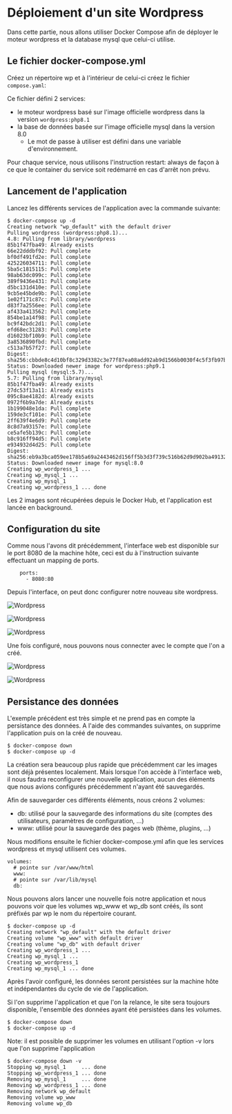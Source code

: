 # Déploiement d'un site Wordpress

Dans cette partie, nous allons utiliser Docker Compose afin de déployer le moteur wordpress et la database mysql que celui-ci utilise. 

## Le fichier docker-compose.yml

Créez un répertoire wp et à l'intérieur de celui-ci créez le fichier `compose.yaml`:

Ce fichier défini 2 services:
- le moteur wordpress basé sur l'image officielle wordpress dans la version `wordpress:php8.1`
- la base de données basée sur l'image officielle mysql dans la version 8.0
  - Le mot de passe à utiliser est défini dans une variable d'environnement. 

Pour chaque service, nous utilisons l'instruction restart: always de façon à ce que le container du service soit redémarré en cas d'arrêt non prévu.

## Lancement de l'application

Lancez les différents services de l'application avec la commande suivante:

```
$ docker-compose up -d
Creating network "wp_default" with the default driver
Pulling wordpress (wordpress:php8.1)...
4.8: Pulling from library/wordpress
85b1f47fba49: Already exists
66e22dddbf92: Pull complete
bf0df491fd2e: Pull complete
425226034711: Pull complete
5ba5c1815115: Pull complete
98ab63dc099c: Pull complete
389f9436e431: Pull complete
d5bc131d410e: Pull complete
9cb5e45bde9b: Pull complete
1e02f171c87c: Pull complete
d83f7a2556ee: Pull complete
af433a413562: Pull complete
854be1a14f98: Pull complete
bc9f42bdc2d1: Pull complete
efd68ec31283: Pull complete
d16023bf10b9: Pull complete
3a8536890fbd: Pull complete
c513a7b57f27: Pull complete
Digest: sha256:cbbde8c4d10bf8c329d3382c3e77f87ea08add92ab9d1566b0030f4c5f3fb97b
Status: Downloaded newer image for wordpress:php9.1
Pulling mysql (mysql:5.7)...
5.7: Pulling from library/mysql
85b1f47fba49: Already exists
27dc53f13a11: Already exists
095c8ae4182d: Already exists
0972f6b9a7de: Already exists
1b199048e1da: Pull complete
159de3cf101e: Pull complete
2ff639f4e6d9: Pull complete
8c8d7a93157e: Pull complete
ce5afe5b139c: Pull complete
b8c916ff94d5: Pull complete
e934932d4d25: Pull complete
Digest: sha256:eb9a3bca059ee178b5a69a2443462d156ff5b3d3f739c516b62d9d902ba49132
Status: Downloaded newer image for mysql:8.0
Creating wp_wordpress_1 ...
Creating wp_mysql_1 ...
Creating wp_mysql_1
Creating wp_wordpress_1 ... done
```


Les 2 images sont récupérées depuis le Docker Hub, et l'application est lancée en background.

## Configuration du site

Comme nous l'avons dit précédemment, l'interface web est disponible sur le port 8080 de la machine hôte, ceci est du à l'instruction suivante effectuant un mapping de ports.

```
    ports:
      - 8080:80
```

Depuis l'interface, on peut donc configurer notre nouveau site wordpress.

![Wordpress](./images/wp1.png)

![Wordpress](./images/wp2.png)

![Wordpress](./images/wp3.png)

Une fois configuré, nous pouvons nous connecter avec le compte que l'on a créé.

![Wordpress](./images/wp4.png)

![Wordpress](./images/wp5.png)

## Persistance des données

L'exemple précédent est très simple et ne prend pas en compte la persistance des données. A l'aide des commandes suivantes, on supprime l'application puis on la créé de nouveau.

```
$ docker-compose down
$ docker-compose up -d
```

La création sera beaucoup plus rapide que précédemment car les images sont déjà présentes localement. Mais lorsque l'on accède à l'interface web, il nous faudra reconfigurer une nouvelle application, aucun des éléments que nous avions configurés précédemment n'ayant été sauvegardés.

Afin de sauvegarder ces différents éléments, nous créons 2 volumes:
* db: utilisé pour la sauvegarde des informations du site (comptes des utilisateurs, paramètres de configuration, ...)
* www: utilisé pour la sauvegarde des pages web (thème, plugins, ...)

Nous modifions ensuite le fichier docker-compose.yml afin que les services wordpress et mysql utilisent ces volumes.

```
volumes:
  # pointe sur /var/www/html
  www:
  # pointe sur /var/lib/mysql
  db:
```

Nous pouvons alors lancer une nouvelle fois notre application et nous pouvons voir que les volumes wp_www et wp_db sont créés, ils sont préfixés par wp le nom du répertoire courant.

```
$ docker-compose up -d
Creating network "wp_default" with the default driver
Creating volume "wp_www" with default driver
Creating volume "wp_db" with default driver
Creating wp_wordpress_1 ...
Creating wp_mysql_1 ...
Creating wp_wordpress_1
Creating wp_mysql_1 ... done
```

Après l'avoir configuré, les données seront persistées sur la machine hôte et indépendantes du cycle de vie de l'application.

Si l'on supprime l'application et que l'on la relance, le site sera toujours disponible, l'ensemble des données ayant été persistées dans les volumes.

```
$ docker-compose down
$ docker-compose up -d
```

Note: il est possible de supprimer les volumes en utilisant l'option -v lors que l'on supprime l'application

```
$ docker-compose down -v
Stopping wp_mysql_1     ... done
Stopping wp_wordpress_1 ... done
Removing wp_mysql_1     ... done
Removing wp_wordpress_1 ... done
Removing network wp_default
Removing volume wp_www
Removing volume wp_db
```
